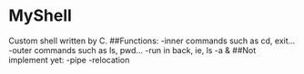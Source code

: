 # MyShell

Custom shell written by C.
##Functions:
-inner commands such as cd, exit...
-outer commands such as ls, pwd...
-run in back, ie, ls -a &
##Not implement yet:
-pipe
-relocation
